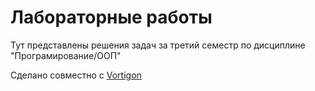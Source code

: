 # Лабораторные работы

Тут представлены решения задач за третий семестр по дисциплине "Програмирование/ООП"

Сделано совместно с [Vortigon](https://github.com/Vortigon)
